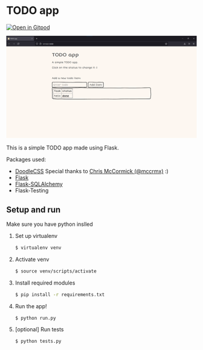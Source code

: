 # TODO app

[![Open in Gitpod](https://gitpod.io/button/open-in-gitpod.svg)](https://gitpod.io/#https://github.com/lem0n4id/todo-app)

<img src="./preview.png">

This is a simple TODO app made using Flask.

Packages used:
- [DoodleCSS](https://github.com/chr15m/DoodleCSS) Special thanks to [Chris McCormick (@mccrmx)](https://twitter.com/mccrmx) :)
- [Flask](https://flask.palletsprojects.com/en/2.0.x/)
- [Flask-SQLAlchemy](https://flask-sqlalchemy.palletsprojects.com/en/2.x/)
- Flask-Testing


## Setup and run

Make sure you have python inslled

1. Set up virtualenv
    ```bash
    $ virtualenv venv
    ```
2. Activate venv
    ```bash
    $ source venv/scripts/activate
    ```
3. Install required modules
    ```bash
    $ pip install -r requirements.txt
    ```
4. Run the app!
    ```bash
    $ python run.py
    ```
5. [optional] Run tests
    ```bash
    $ python tests.py
    ```
